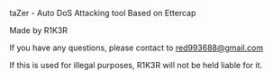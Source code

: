 taZer - Auto DoS Attacking tool
Based on Ettercap

Made by R1K3R

If you have any questions, please contact to red993688@gmail.com

If this is used for illegal purposes, R1K3R will not be held liable for it.
